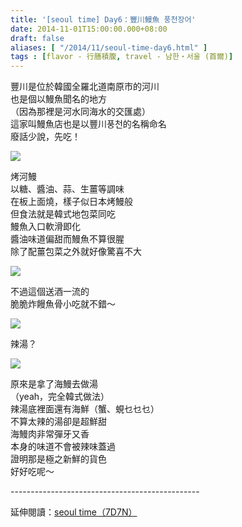 ```yaml
---
title: '[seoul time] Day6：豐川鰻魚 풍천장어'
date: 2014-11-01T15:00:00.000+08:00
draft: false
aliases: [ "/2014/11/seoul-time-day6.html" ]
tags : [flavor - 行膳積腹, travel - 남한・서울 (首爾)]
---
```


豐川是位於韓國全羅北道南原市的河川  
也是個以鰻魚聞名的地方  
（因為那裡是河水同海水的交匯處）  
這家叫鰻魚店也是以豐川풍천的名稱命名  
廢話少說，先吃！  

[![](https://1.bp.blogspot.com/-ZlV34uQg9lI/XE2XEvm3L-I/AAAAAAAAHhs/xI_HbzEAvTEuFnLktedXOGUz1yFlbD8EACLcBGAs/s640/15656652961_90004f2a98_z.jpg)](https://1.bp.blogspot.com/-ZlV34uQg9lI/XE2XEvm3L-I/AAAAAAAAHhs/xI_HbzEAvTEuFnLktedXOGUz1yFlbD8EACLcBGAs/s1600/15656652961_90004f2a98_z.jpg)

烤河鰻  
以糖、醬油、蒜、生薑等調味  
在板上面燒，樣子似日本烤鰻般  
但食法就是韓式地包菜同吃  
鰻魚入口軟滑即化  
醬油味道偏甜而鰻魚不算很腥  
除了配薑包菜之外就好像驚喜不大  

[![](https://2.bp.blogspot.com/-PZ8y_Ry5UrM/XE2XJSiRvjI/AAAAAAAAHhw/2mHnaPTUe9gLzgRa9jzMCxnoliqUrhYMQCLcBGAs/s640/15473367457_b8a15f2406_z.jpg)](https://2.bp.blogspot.com/-PZ8y_Ry5UrM/XE2XJSiRvjI/AAAAAAAAHhw/2mHnaPTUe9gLzgRa9jzMCxnoliqUrhYMQCLcBGAs/s1600/15473367457_b8a15f2406_z.jpg)

不過這個送酒一流的  
脆脆炸饅魚骨小吃就不錯～  

[![](https://1.bp.blogspot.com/-53hu58XV7c8/XE2XOLzeS2I/AAAAAAAAHh0/Y7I5R4zz3HYMRV1n90a8Uqsw6N77rZUFwCLcBGAs/s640/15659342115_e736a22b4f_z.jpg)](https://1.bp.blogspot.com/-53hu58XV7c8/XE2XOLzeS2I/AAAAAAAAHh0/Y7I5R4zz3HYMRV1n90a8Uqsw6N77rZUFwCLcBGAs/s1600/15659342115_e736a22b4f_z.jpg)

辣湯？  

[![](https://3.bp.blogspot.com/-SXVsWxl4VlM/XE2XSqXxrkI/AAAAAAAAHh4/-zpC0C7LC5gPy6kOCO1_RD6mWN1j5k3HwCLcBGAs/s640/15473366327_fb103fcb7d_z.jpg)](https://3.bp.blogspot.com/-SXVsWxl4VlM/XE2XSqXxrkI/AAAAAAAAHh4/-zpC0C7LC5gPy6kOCO1_RD6mWN1j5k3HwCLcBGAs/s1600/15473366327_fb103fcb7d_z.jpg)

原來是拿了海鰻去做湯  
（yeah，完全韓式做法）  
辣湯底裡面還有海鮮（蟹、蜆乜乜乜）  
不算太辣的湯卻是超鮮甜  
海鰻肉非常彈牙又香  
本身的味道不會被辣味蓋過  
證明那是極之新鮮的貨色  
好好吃呢～  
  
\-----------------------------------------------  
  
延伸閱讀：[seoul time（7D7N）](http://www.hidie.net/2014/11/seoul-time7d7n.html)